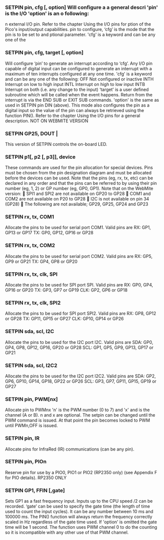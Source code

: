 

### SETPIN pin, cfg [, option] Will configure a a general descri 'pin' is the I/O 'option' is an o following:

 n external I/O pin. Refer to the chapter Using the I/O pins for ption of the Pico's input/output capabilities. pin to configure, ‘cfg’ is the mode that the pin is to be set to and ptional parameter. 'cfg' is a keyword and can be any one of the

### SETPIN pin, cfg, target [, option]

 Will configure ‘pin’ to generate an interrupt according to ‘cfg’. Any I/O pin capable of digital input can be configured to generate an interrupt with a maximum of ten interrupts configured at any one time. 'cfg' is a keyword and can be any one of the following: OFF Not configured or inactive INTH Interrupt on low to high input INTL Interrupt on high to low input INTB Interrupt on both (i.e. any change to the input) ‘target' is a user defined subroutine which will be called when the event happens. Return from the interrupt is via the END SUB or EXIT SUB commands. 'option' is the same as used in SETPIN pin DIN (above). This mode also configures the pin as a digital input so the value of the pin can always be retrieved using the function PIN(). Refer to the chapter Using the I/O pins for a general description. NOT ON WEBMITE VERSION

### SETPIN GP25, DOUT |

 This version of SETPIN controls the on-board LED.

### SETPIN p1[, p2 [, p3]], device

 These commands are used for the pin allocation for special devices. Pins must be chosen from the pin designation diagram and must be allocated before the devices can be used. Note that the pins (eg, rx, tx, etc) can be declared in any order and that the pins can be referred to by using their pin number (eg, 1, 2) or GP number (eg, GP0, GP1). Note that on the WebMite version:  SPI1 and SPI2 are not available on GP20 to GP28  COM1 and COM2 are not available on P20 to GP28  I2C is not available on pin 34 (GP28)  The following are not available; GP29, GP25, GP24 and GP23

### SETPIN rx, tx, COM1

 Allocate the pins to be used for serial port COM1. Valid pins are RX: GP1, GP13 or GP17 TX: GP0, GP12, GP16 or GP28

### SETPIN rx, tx, COM2

 Allocate the pins to be used for serial port COM2. Valid pins are RX: GP5, GP9 or GP21 TX: GP4, GP8 or GP20

### SETPIN rx, tx, clk, SPI

 Allocate the pins to be used for SPI port SPI. Valid pins are RX: GP0, GP4, GP16 or GP20 TX: GP3, GP7 or GP19 CLK: GP2, GP6 or GP18

### SETPIN rx, tx, clk, SPI2

 Allocate the pins to be used for SPI port SPI2. Valid pins are RX: GP8, GP12 or GP28 TX: GP11, GP15 or GP27 CLK: GP10, GP14 or GP26

### SETPIN sda, scl, I2C

 Allocate the pins to be used for the I2C port I2C. Valid pins are SDA: GP0, GP4, GP8, GP12, GP16, GP20 or GP28 SCL: GP1, GP5, GP9, GP13, GP17 or GP21

### SETPIN sda, scl, I2C2

 Allocate the pins to be used for the I2C port I2C2. Valid pins are SDA: GP2, GP6, GP10, GP14, GP18, GP22 or GP26 SCL: GP3, GP7, GP11, GP15, GP19 or GP27

### SETPIN pin, PWM[nx]

 Allocate pin to PWMnx 'n' is the PWM number (0 to 7) and 'x' and is the channel (A or B). n and x are optional. The setpin can be changed until the PWM command is issued. At that point the pin becomes locked to PWM until PWMn,OFF is issued.

### SETPIN pin, IR

 Allocate pins for InfraRed (IR) communications (can be any pin).

### SETPIN pin, PIOn

 Reserve pin for use by a PIO0, PIO1 or PIO2 (RP2350 only) (see Appendix F for PIO details). RP2350 ONLY

### SETPIN GP1, FFIN [,gate]

 Sets GP1 as a fast frequency input. Inputs up to the CPU speed /2 can be recorded. ‘gate’ can be used to specify the gate time (the length of time used to count the input cycles). It can be any number between 10 ms and 100000 ms. The PIN() function will always return the frequency correctly scaled in Hz regardless of the gate time used. If 'option' is omitted the gate time will be 1 second. The function uses PWM channel 0 to do the counting so it is incompatible with any other use of that PWM channel.